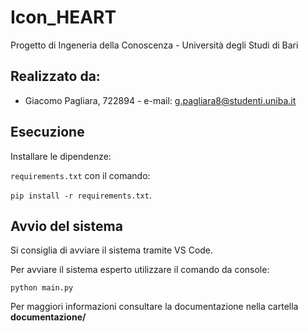 # Icon_HEART
Progetto di Ingeneria della Conoscenza - Università degli Studi di Bari

## Realizzato da:
* Giacomo Pagliara, 722894 - 
e-mail: g.pagliara8@studenti.uniba.it

## Esecuzione
Installare le dipendenze:

```requirements.txt``` con il comando:

```pip install -r requirements.txt```.

## Avvio del sistema
Si consiglia di avviare il sistema tramite VS Code.

Per avviare il sistema esperto utilizzare il comando da console:
  
  ```python main.py```

Per maggiori informazioni consultare la documentazione nella cartella **documentazione/**
